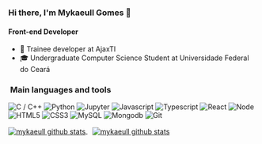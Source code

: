 ### Hi there, I'm Mykaeull Gomes 👋
#### Front-end Developer 

- 🔭 Trainee developer at AjaxTI
- 🎓 Undergraduate Computer Science Student at Universidade Federal do Ceará

<h3>&nbsp;Main languages and tools </h3>

![C / C++](https://img.shields.io/badge/C%20/%20C++-%2300f.svg?&style=for-the-badge&logo=c&logoColor=white)
![Python](https://img.shields.io/badge/python%20-%2314354C.svg?&style=for-the-badge&logo=python&logoColor=white)
![Jupyter](https://img.shields.io/badge/jupyter-006400.svg?&style=for-the-badge&logo=jupyter&logoColor=white)
![Javascript](https://img.shields.io/badge/javascript-FFFF00.svg?&style=for-the-badge&logo=javascript&logoColor=white)
![Typescript](https://img.shields.io/badge/typescript-%23777BB4.svg?&style=for-the-badge&logo=typescript&logoColor=white)
![React](https://img.shields.io/badge/react-%231572B6.svg?&style=for-the-badge&logo=react&logoColor=white)
![Node](https://img.shields.io/badge/nodejs-2CD32.svg?&style=for-the-badge&logo=javascript&logoColor=white)
![HTML5](https://img.shields.io/badge/html5%20-%23E34F26.svg?&style=for-the-badge&logo=html5&logoColor=white)
![CSS3](https://img.shields.io/badge/css3%20-%23FF2D20.svg?&style=for-the-badge&logo=css3&logoColor=white)
![MySQL](https://img.shields.io/badge/mysql-FFD700.svg?&style=for-the-badge&logo=mysql&logoColor=white)
![Mongodb](https://img.shields.io/badge/mongoDB-228B22.svg?&style=for-the-badge&logo=mongodb&logoColor=white)
![Git](https://img.shields.io/badge/git%20-%23F05033.svg?&style=for-the-badge&logo=git&logoColor=white)

<a href="https://github.com/mykaeull/" style="margin-right: 10px">
 <img align="center" src="https://github-readme-stats.vercel.app/api?username=mykaeull&theme=tokyonight&count_private=true" alt="mykaeull github stats"/>
</a>

<a href="https://github.com/mykaeull/">
  <img align="center" src="https://github-readme-stats.vercel.app/api/top-langs/?username=mykaeull&hide=html&theme=tokyonight&langs_count=5" alt="mykaeull github stats" />
</a>

<!--
<h3> &nbsp;Contact me </h3>

[![Linkedin: Marcos Sombra](https://img.shields.io/badge/-LinkedIn-blue?style=flat-square&logo=Linkedin&logoColor=white&link=https://www.linkedin.com/in/marcos-sombra/)](https://www.linkedin.com/in/marcos-sombra/)
[![Gmail Badge](https://img.shields.io/badge/-Gmail-FF0000?style=flat-square&logo=Gmail&logoColor=white&link=mailto:marcos.sombraaa@gmail.com)](mailto:marcos.sombraaa@gmail.com)
[![GitHub Marcos Sombra](https://img.shields.io/github/followers/mvsombra?label=follow&style=social)](https://github.com/mvsombra/)
[![Twitter Marcos Sombra](https://img.shields.io/twitter/follow/mv_sombra)](https://twitter.com/mv_sombra)


**mykaeull/mykaeull** is a ✨ _special_ ✨ repository because its `README.md` (this file) appears on your GitHub profile.

Here are some ideas to get you started:

- 🔭 I’m currently working on ...
- 🌱 I’m currently learning ...
- 👯 I’m looking to collaborate on ...
- 🤔 I’m looking for help with ...
- 💬 Ask me about ...
- 📫 How to reach me: ...
- 😄 Pronouns: ...
- ⚡ Fun fact: ...
-->
